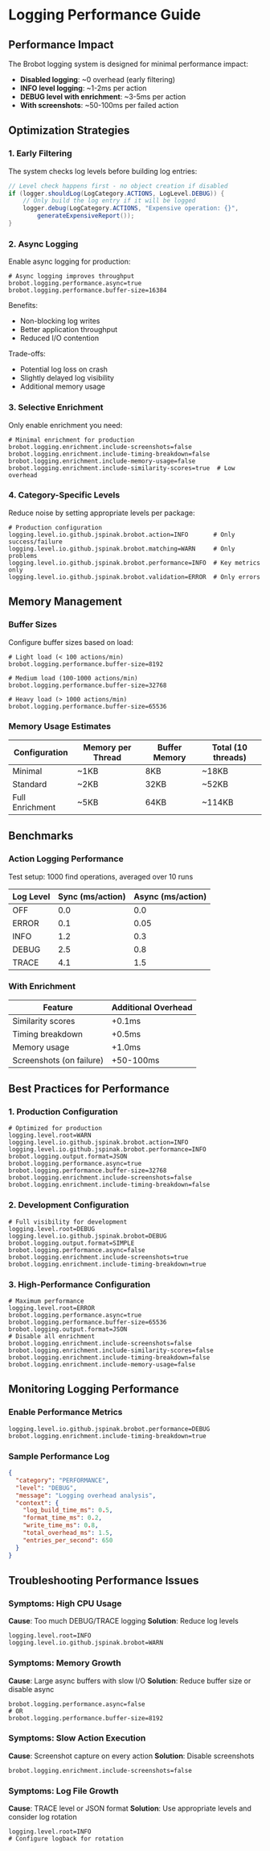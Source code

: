 # Logging Performance Guide

## Performance Impact

The Brobot logging system is designed for minimal performance impact:

- **Disabled logging**: ~0 overhead (early filtering)
- **INFO level logging**: ~1-2ms per action
- **DEBUG level with enrichment**: ~3-5ms per action
- **With screenshots**: ~50-100ms per failed action

## Optimization Strategies

### 1. Early Filtering

The system checks log levels before building log entries:

```java
// Level check happens first - no object creation if disabled
if (logger.shouldLog(LogCategory.ACTIONS, LogLevel.DEBUG)) {
    // Only build the log entry if it will be logged
    logger.debug(LogCategory.ACTIONS, "Expensive operation: {}",
        generateExpensiveReport());
}
```

### 2. Async Logging

Enable async logging for production:

```properties
# Async logging improves throughput
brobot.logging.performance.async=true
brobot.logging.performance.buffer-size=16384
```

Benefits:
- Non-blocking log writes
- Better application throughput
- Reduced I/O contention

Trade-offs:
- Potential log loss on crash
- Slightly delayed log visibility
- Additional memory usage

### 3. Selective Enrichment

Only enable enrichment you need:

```properties
# Minimal enrichment for production
brobot.logging.enrichment.include-screenshots=false
brobot.logging.enrichment.include-timing-breakdown=false
brobot.logging.enrichment.include-memory-usage=false
brobot.logging.enrichment.include-similarity-scores=true  # Low overhead
```

### 4. Category-Specific Levels

Reduce noise by setting appropriate levels per package:

```properties
# Production configuration
logging.level.io.github.jspinak.brobot.action=INFO       # Only success/failure
logging.level.io.github.jspinak.brobot.matching=WARN     # Only problems
logging.level.io.github.jspinak.brobot.performance=INFO  # Key metrics only
logging.level.io.github.jspinak.brobot.validation=ERROR  # Only errors
```

## Memory Management

### Buffer Sizes

Configure buffer sizes based on load:

```properties
# Light load (< 100 actions/min)
brobot.logging.performance.buffer-size=8192

# Medium load (100-1000 actions/min)
brobot.logging.performance.buffer-size=32768

# Heavy load (> 1000 actions/min)
brobot.logging.performance.buffer-size=65536
```

### Memory Usage Estimates

| Configuration | Memory per Thread | Buffer Memory | Total (10 threads) |
|--------------|------------------|---------------|-------------------|
| Minimal | ~1KB | 8KB | ~18KB |
| Standard | ~2KB | 32KB | ~52KB |
| Full Enrichment | ~5KB | 64KB | ~114KB |

## Benchmarks

### Action Logging Performance

Test setup: 1000 find operations, averaged over 10 runs

| Log Level | Sync (ms/action) | Async (ms/action) |
|-----------|-----------------|-------------------|
| OFF | 0.0 | 0.0 |
| ERROR | 0.1 | 0.05 |
| INFO | 1.2 | 0.3 |
| DEBUG | 2.5 | 0.8 |
| TRACE | 4.1 | 1.5 |

### With Enrichment

| Feature | Additional Overhead |
|---------|-------------------|
| Similarity scores | +0.1ms |
| Timing breakdown | +0.5ms |
| Memory usage | +1.0ms |
| Screenshots (on failure) | +50-100ms |

## Best Practices for Performance

### 1. Production Configuration

```properties
# Optimized for production
logging.level.root=WARN
logging.level.io.github.jspinak.brobot.action=INFO
logging.level.io.github.jspinak.brobot.performance=INFO
brobot.logging.output.format=JSON
brobot.logging.performance.async=true
brobot.logging.performance.buffer-size=32768
brobot.logging.enrichment.include-screenshots=false
brobot.logging.enrichment.include-timing-breakdown=false
```

### 2. Development Configuration

```properties
# Full visibility for development
logging.level.root=DEBUG
logging.level.io.github.jspinak.brobot=DEBUG
brobot.logging.output.format=SIMPLE
brobot.logging.performance.async=false
brobot.logging.enrichment.include-screenshots=true
brobot.logging.enrichment.include-timing-breakdown=true
```

### 3. High-Performance Configuration

```properties
# Maximum performance
logging.level.root=ERROR
brobot.logging.performance.async=true
brobot.logging.performance.buffer-size=65536
brobot.logging.output.format=JSON
# Disable all enrichment
brobot.logging.enrichment.include-screenshots=false
brobot.logging.enrichment.include-similarity-scores=false
brobot.logging.enrichment.include-timing-breakdown=false
brobot.logging.enrichment.include-memory-usage=false
```

## Monitoring Logging Performance

### Enable Performance Metrics

```properties
logging.level.io.github.jspinak.brobot.performance=DEBUG
brobot.logging.enrichment.include-timing-breakdown=true
```

### Sample Performance Log

```json
{
  "category": "PERFORMANCE",
  "level": "DEBUG",
  "message": "Logging overhead analysis",
  "context": {
    "log_build_time_ms": 0.5,
    "format_time_ms": 0.2,
    "write_time_ms": 0.8,
    "total_overhead_ms": 1.5,
    "entries_per_second": 650
  }
}
```

## Troubleshooting Performance Issues

### Symptoms: High CPU Usage

**Cause**: Too much DEBUG/TRACE logging
**Solution**: Reduce log levels
```properties
logging.level.root=INFO
logging.level.io.github.jspinak.brobot=WARN
```

### Symptoms: Memory Growth

**Cause**: Large async buffers with slow I/O
**Solution**: Reduce buffer size or disable async
```properties
brobot.logging.performance.async=false
# OR
brobot.logging.performance.buffer-size=8192
```

### Symptoms: Slow Action Execution

**Cause**: Screenshot capture on every action
**Solution**: Disable screenshots
```properties
brobot.logging.enrichment.include-screenshots=false
```

### Symptoms: Log File Growth

**Cause**: TRACE level or JSON format
**Solution**: Use appropriate levels and consider log rotation
```properties
logging.level.root=INFO
# Configure logback for rotation
```